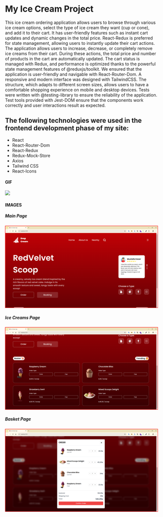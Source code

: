 <h1>My Ice Cream Project</h1>

This ice cream ordering application allows users to browse through various ice cream options, select the type of ice cream they want (cup or cone), and add it to their cart. It has user-friendly features such as instant cart updates and dynamic changes in the total price.
React-Redux is preferred for state management, allowing users to instantly update their cart actions.
The application allows users to increase, decrease, or completely remove ice creams from their cart. During these actions, the total price and number of products in the cart are automatically updated. The cart status is managed with Redux, and performance is optimized thanks to the powerful state management features of @reduxjs/toolkit.
We ensured that the application is user-friendly and navigable with React-Router-Dom. A responsive and modern interface was designed with TailwindCSS. The structure, which adapts to different screen sizes, allows users to have a comfortable shopping experience on mobile and desktop devices.
Tests were written with @testing-library to ensure the reliability of the application. Test tools provided with Jest-DOM ensure that the components work correctly and user interactions result as expected.

<h2> The following technologies were used in the frontend development phase of my site: </h2>

- React
- React-Router-Dom
- React-Redux
- Redux-Mock-Store
- Axios
- Tailwind CSS
- React-Icons

 <h4>GIF</h5>

![](/public/ice-cream.gif)

<h4>IMAGES</h4>

<h5>Main Page</h5>

![](/public/main1.png)

<h5>Ice Creams Page</h5>

![](/public/main2.png)

<h5>Basket Page</h5>

![](/public/main3.png)
